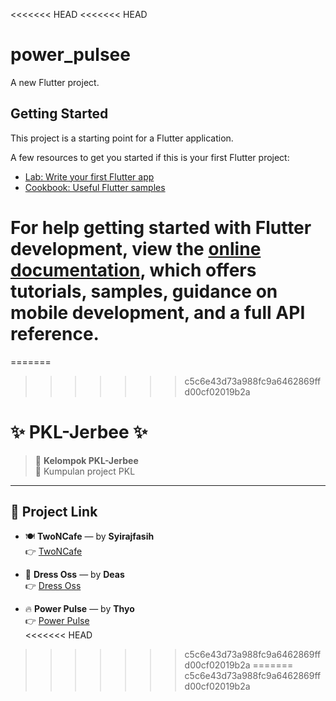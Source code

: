 <<<<<<< HEAD
<<<<<<< HEAD
# power_pulsee

A new Flutter project.

## Getting Started

This project is a starting point for a Flutter application.

A few resources to get you started if this is your first Flutter project:

- [Lab: Write your first Flutter app](https://docs.flutter.dev/get-started/codelab)
- [Cookbook: Useful Flutter samples](https://docs.flutter.dev/cookbook)

For help getting started with Flutter development, view the
[online documentation](https://docs.flutter.dev/), which offers tutorials,
samples, guidance on mobile development, and a full API reference.
=======
=======
>>>>>>> c5c6e43d73a988fc9a6462869ffd00cf02019b2a
# ✨ PKL-Jerbee ✨

> 🚀 **Kelompok PKL-Jerbee**  
> 📌 Kumpulan project PKL  

---

## 🔗 Project Link  

- 🍽️ **TwoNCafe** — by **Syirajfasih**  
  👉 [TwoNCafe](https://github.com/syrjfsih/TwoNCafe.git)  

- 👔 **Dress Oss** — by **Deas**  
  👉 [Dress Oss](https://github.com/Muhamaddeas/dress_oss.git)  

- 🔥 **Power Pulse** — by **Thyo**  
  👉 [Power Pulse](https://github.com/Muhamaddeas/dress_oss.git)  
<<<<<<< HEAD
>>>>>>> c5c6e43d73a988fc9a6462869ffd00cf02019b2a
=======
>>>>>>> c5c6e43d73a988fc9a6462869ffd00cf02019b2a
